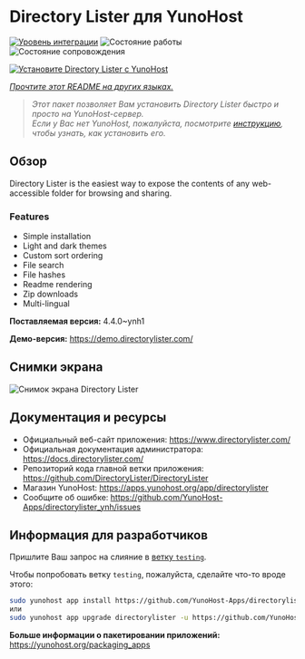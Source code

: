 <!--
Важно: этот README был автоматически сгенерирован <https://github.com/YunoHost/apps/tree/master/tools/readme_generator>
Он НЕ ДОЛЖЕН редактироваться вручную.
-->

# Directory Lister для YunoHost

[![Уровень интеграции](https://apps.yunohost.org/badge/integration/directorylister)](https://ci-apps.yunohost.org/ci/apps/directorylister/)
![Состояние работы](https://apps.yunohost.org/badge/state/directorylister)
![Состояние сопровождения](https://apps.yunohost.org/badge/maintained/directorylister)

[![Установите Directory Lister с YunoHost](https://install-app.yunohost.org/install-with-yunohost.svg)](https://install-app.yunohost.org/?app=directorylister)

*[Прочтите этот README на других языках.](./ALL_README.md)*

> *Этот пакет позволяет Вам установить Directory Lister быстро и просто на YunoHost-сервер.*  
> *Если у Вас нет YunoHost, пожалуйста, посмотрите [инструкцию](https://yunohost.org/install), чтобы узнать, как установить его.*

## Обзор

Directory Lister is the easiest way to expose the contents of any web-accessible folder for browsing and sharing.

### Features

- Simple installation
- Light and dark themes
- Custom sort ordering
- File search
- File hashes
- Readme rendering
- Zip downloads
- Multi-lingual


**Поставляемая версия:** 4.4.0~ynh1

**Демо-версия:** <https://demo.directorylister.com/>

## Снимки экрана

![Снимок экрана Directory Lister](./doc/screenshots/Screenshot.png)

## Документация и ресурсы

- Официальный веб-сайт приложения: <https://www.directorylister.com/>
- Официальная документация администратора: <https://docs.directorylister.com/>
- Репозиторий кода главной ветки приложения: <https://github.com/DirectoryLister/DirectoryLister>
- Магазин YunoHost: <https://apps.yunohost.org/app/directorylister>
- Сообщите об ошибке: <https://github.com/YunoHost-Apps/directorylister_ynh/issues>

## Информация для разработчиков

Пришлите Ваш запрос на слияние в [ветку `testing`](https://github.com/YunoHost-Apps/directorylister_ynh/tree/testing).

Чтобы попробовать ветку `testing`, пожалуйста, сделайте что-то вроде этого:

```bash
sudo yunohost app install https://github.com/YunoHost-Apps/directorylister_ynh/tree/testing --debug
или
sudo yunohost app upgrade directorylister -u https://github.com/YunoHost-Apps/directorylister_ynh/tree/testing --debug
```

**Больше информации о пакетировании приложений:** <https://yunohost.org/packaging_apps>
